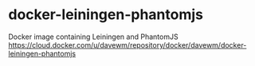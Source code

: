 # docker-leiningen-phantomjs
Docker image containing Leiningen and PhantomJS https://cloud.docker.com/u/davewm/repository/docker/davewm/docker-leiningen-phantomjs
